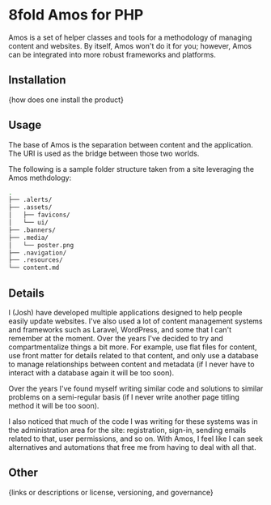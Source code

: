 # 8fold Amos for PHP

Amos is a set of helper classes and tools for a methodology of managing content and websites. By itself, Amos won't do it for you; however, Amos can be integrated into more robust frameworks and platforms.

## Installation

{how does one install the product}

## Usage

The base of Amos is the separation between content and the application. The URI is used as the bridge between those two worlds.

The following is a sample folder structure taken from a site leveraging the Amos methdology:

```bash
.
├── .alerts/
├── .assets/
│   ├── favicons/
│   └── ui/
├── .banners/
├── .media/
│   └── poster.png
├── .navigation/
├── .resources/
└── content.md
```

## Details

I (Josh) have developed multiple applications designed to help people easily update websites. I've also used a lot of content management systems and frameworks such as Laravel, WordPress, and some that I can't remember at the moment. Over the years I've decided to try and compartmentalize things a bit more. For example, use flat files for content, use front matter for details related to that content, and only use a database to manage relationships between content and metadata (if I never have to interact with a database again it will be too soon).

Over the years I've found myself writing similar code and solutions to similar problems on a semi-regular basis (if I never write another page titling method it will be too soon).

I also noticed that much of the code I was writing for these systems was in the administration area for the site: registration, sign-in, sending emails related to that, user permissions, and so on. With Amos, I feel like I can seek alternatives and automations that free me from having to deal with all that.

## Other

{links or descriptions or license, versioning, and governance}
